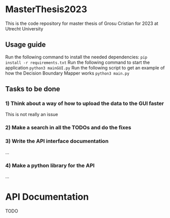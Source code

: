 # MasterThesis2023

This is the code repository for master thesis of Grosu Cristian for 2023 at Utrecht University

## Usage guide

Run the following command to install the needed dependencies: `pip install -r requirements.txt`
Run the following command to start the application `python3 mainGUI.py`
Run the following script to get an example of how the Decision Boundary Mapper works `python3 main.py`

## Tasks to be done

### 1) Think about a way of how to upload the data to the GUI faster

This is not really an issue

### 2) Make a search in all the TODOs and do the fixes

### 3) Write the API interface documentation

...

### 4) Make a python library for the API

...

# API Documentation

TODO
